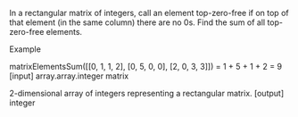 In a rectangular matrix of integers, call an element top-zero-free if on top of that element (in the same column) there are no 0s. Find the sum of all top-zero-free elements.

Example

matrixElementsSum([[0, 1, 1, 2],                    [0, 5, 0, 0],                    [2, 0, 3, 3]]) = 1 + 5 + 1 + 2 = 9 [input] array.array.integer matrix

2-dimensional array of integers representing a rectangular matrix. [output] integer
